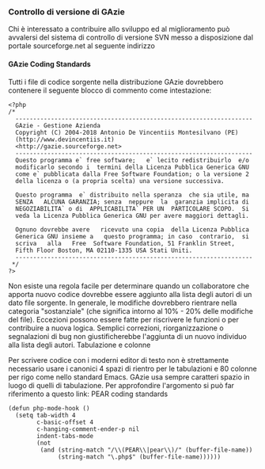 ### Controllo di versione di GAzie 

Chi è interessato a contribuire allo sviluppo ed al miglioramento può avvalersi del sistema di controllo di versione SVN messo a disposizione dal portale sourceforge.net al seguente indirizzo

#### GAzie Coding Standards

Tutti i file di codice sorgente nella distribuzione GAzie dovrebbero contenere il seguente blocco di commento come intestazione:

```
<?php
/*
  -------------------------------------------------------------------
  GAzie - Gestione Azienda
  Copyright (C) 2004-2018 Antonio De Vincentiis Montesilvano (PE)
  (http://www.devincentiis.it)
  <http://gazie.sourceforge.net>
  -------------------------------------------------------------------
  Questo programma e` free software;   e` lecito redistribuirlo  e/o
  modificarlo secondo i  termini della Licenza Pubblica Generica GNU
  come e` pubblicata dalla Free Software Foundation; o la versione 2
  della licenza o (a propria scelta) una versione successiva.

  Questo programma  e` distribuito nella speranza  che sia utile, ma
  SENZA   ALCUNA GARANZIA; senza  neppure  la  garanzia implicita di
  NEGOZIABILITA` o di  APPLICABILITA` PER UN  PARTICOLARE SCOPO.  Si
  veda la Licenza Pubblica Generica GNU per avere maggiori dettagli.

  Ognuno dovrebbe avere   ricevuto una copia  della Licenza Pubblica
  Generica GNU insieme a   questo programma; in caso  contrario,  si
  scriva   alla   Free  Software Foundation, 51 Franklin Street,
  Fifth Floor Boston, MA 02110-1335 USA Stati Uniti.
  -------------------------------------------------------------------
 */
?>
```

Non esiste una regola facile per determinare quando un collaboratore che apporta nuovo codice dovrebbe essere aggiunto alla lista degli autori di un dato file sorgente. In generale, le modifiche dovrebbero rientrare nella categoria "sostanziale" (che significa intorno al 10% - 20% delle modifiche del file). Eccezioni possono essere fatte per riscrivere le funzioni o per contribuire a nuova logica. Semplici correzioni, riorganizzazione o segnalazioni di bug non giustificherebbe l'aggiunta di un nuovo individuo alla lista degli autori.
Tabulazione e colonne

Per scrivere codice con i moderni editor di testo non è strettamente necessario usare i canonici 4 spazi di rientro per le tabulazioni e 80 colonne per rigo come nello standard Emacs. GAzie usa sempre caratteri spazio in luogo di quelli di tabulazione. Per approfondire l'argomento si può far riferimento a questo link: PEAR coding standards

```
(defun php-mode-hook ()
  (setq tab-width 4
        c-basic-offset 4
        c-hanging-comment-ender-p nil
        indent-tabs-mode
        (not
         (and (string-match "/\\(PEAR\\|pear\\)/" (buffer-file-name))
              (string-match "\.php$" (buffer-file-name))))))
```